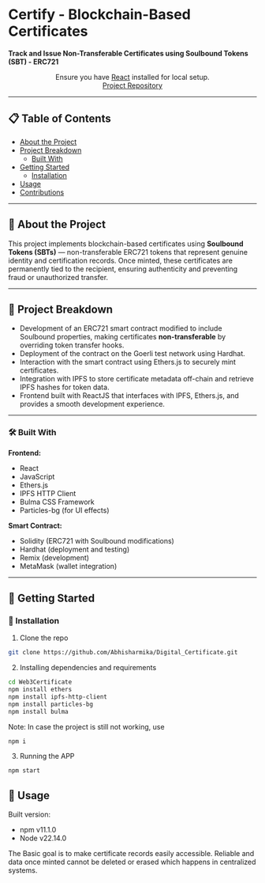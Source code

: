 # Certify - Blockchain-Based Certificates

**Track and Issue Non-Transferable Certificates using Soulbound Tokens (SBT) - ERC721**

<p align="center">
  Ensure you have <a href="https://reactjs.org/">React</a> installed for local setup.<br/>
  <a href="https://github.com/Abhisharmika/Digital_Certificate">Project Repository</a>
</p>

---

## 📋 Table of Contents
- [About the Project](#about-the-project)
- [Project Breakdown](#project-breakdown)
  - [Built With](#built-with)
- [Getting Started](#getting-started)
  - [Installation](#installation)
- [Usage](#usage)
- [Contributions](#contributions)

---

## 🧐 About the Project

This project implements blockchain-based certificates using **Soulbound Tokens (SBTs)** — non-transferable ERC721 tokens that represent genuine identity and certification records. Once minted, these certificates are permanently tied to the recipient, ensuring authenticity and preventing fraud or unauthorized transfer.

---

## 🔨 Project Breakdown

- Development of an ERC721 smart contract modified to include Soulbound properties, making certificates **non-transferable** by overriding token transfer hooks.
- Deployment of the contract on the Goerli test network using Hardhat.
- Interaction with the smart contract using Ethers.js to securely mint certificates.
- Integration with IPFS to store certificate metadata off-chain and retrieve IPFS hashes for token data.
- Frontend built with ReactJS that interfaces with IPFS, Ethers.js, and provides a smooth development experience.

---

### 🛠 Built With

**Frontend:**
- React
- JavaScript
- Ethers.js
- IPFS HTTP Client
- Bulma CSS Framework
- Particles-bg (for UI effects)

**Smart Contract:**
- Solidity (ERC721 with Soulbound modifications)
- Hardhat (deployment and testing)
- Remix (development)
- MetaMask (wallet integration)

---

## 🚀 Getting Started

### 🔨 Installation
1. Clone the repo

```sh
git clone https://github.com/Abhisharmika/Digital_Certificate.git
```

2. Installing dependencies and requirements

```sh
cd Web3Certificate
npm install ethers
npm install ipfs-http-client
npm install particles-bg
npm install bulma
```

Note: In case the project is still not working, use
```sh
npm i
```

3. Running the APP
```sh
npm start
```

## 🧠 Usage
Built version:
- npm v11.1.0
- Node v22.14.0

The Basic goal is to make certificate records easily accessible.
Reliable and data once minted cannot be deleted or erased which happens in centralized systems.
